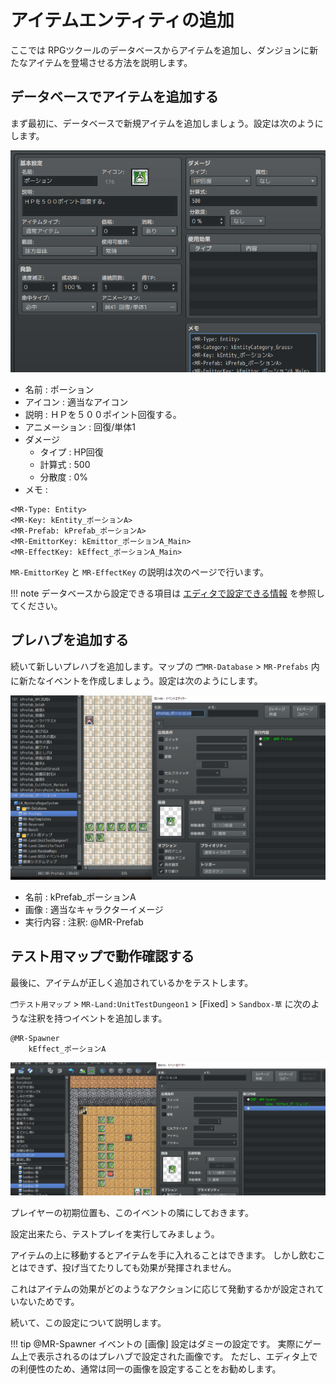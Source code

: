 アイテムエンティティの追加
==========

ここでは RPGツクールのデータベースからアイテムを追加し、ダンジョンに新たなアイテムを登場させる方法を説明します。

データベースでアイテムを追加する
----------

まず最初に、データベースで新規アイテムを追加しましょう。設定は次のようにします。

![](./img/introduction-1.png)

- 名前 : ポーション
- アイコン : 適当なアイコン
- 説明 : ＨＰを５００ポイント回復する。
- アニメーション : 回復/単体1
- ダメージ
    - タイプ : HP回復
    - 計算式 : 500
    - 分散度 : 0%
- メモ :
```
<MR-Type: Entity>
<MR-Key: kEntity_ポーションA>
<MR-Prefab: kPrefab_ポーションA>
<MR-EmittorKey: kEmittor_ポーションA_Main>
<MR-EffectKey: kEffect_ポーションA_Main>
```

`MR-EmittorKey` と `MR-EffectKey` の説明は次のページで行います。

!!! note
    データベースから設定できる項目は [エディタで設定できる情報](../../2-feature/import-db-item.md) を参照してください。

プレハブを追加する
----------

続いて新しいプレハブを追加します。マップの `🗂MR-Database` > `MR-Prefabs` 内に新たなイベントを作成しましょう。設定は次のようにします。

![](img/item-entity-2.png)

- 名前 : kPrefab_ポーションA
- 画像 : 適当なキャラクターイメージ
- 実行内容 : 注釈: @MR-Prefab


テスト用マップで動作確認する
----------

最後に、アイテムが正しく追加されているかをテストします。

`🗂テスト用マップ` > `MR-Land:UnitTestDungeon1` > [Fixed] > `Sandbox-草` に次のような注釈を持つイベントを追加します。

```
@MR-Spawner
    kEffect_ポーションA
```

![](img/item-entity-3.png)

プレイヤーの初期位置も、このイベントの隣にしておきます。

設定出来たら、テストプレイを実行してみましょう。

アイテムの上に移動するとアイテムを手に入れることはできます。
しかし飲むことはできず、投げ当てたりしても効果が発揮されません。

これはアイテムの効果がどのようなアクションに応じて発動するかが設定されていないためです。

続いて、この設定について説明します。

!!! tip
    @MR-Spawner イベントの [画像] 設定はダミーの設定です。
    実際にゲーム上で表示されるのはプレハブで設定された画像です。
    ただし、エディタ上での利便性のため、通常は同一の画像を設定することをお勧めします。


